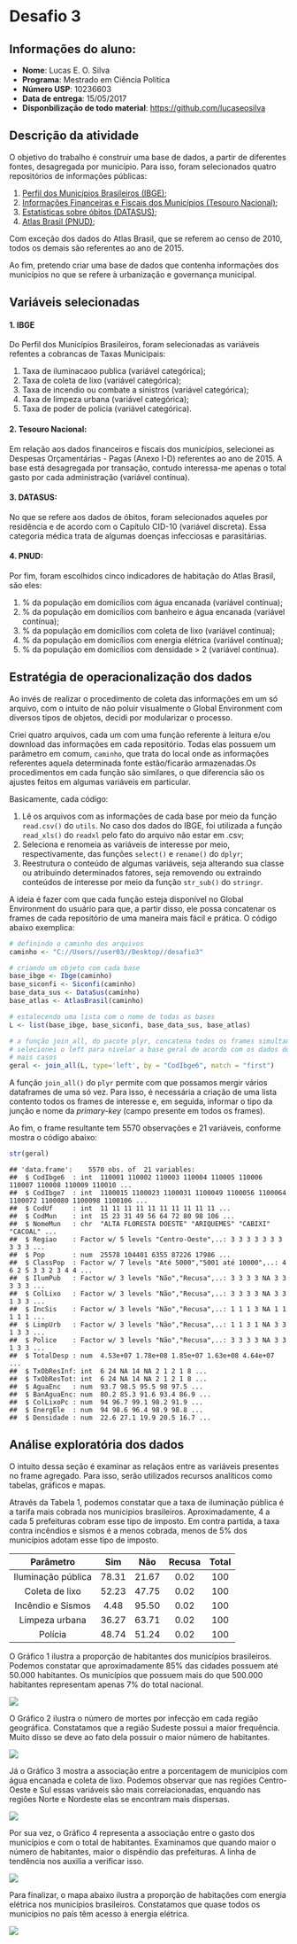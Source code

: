Desafio 3
================

Informações do aluno:
---------------------

-   **Nome**: Lucas E. O. Silva
-   **Programa**: Mestrado em Ciência Política
-   **Número USP**: 10236603
-   **Data de entrega**: 15/05/2017
-   **Disponbilização de todo material**: <https://github.com/lucaseosilva>

Descrição da atividade
----------------------

O objetivo do trabalho é construir uma base de dados, a partir de diferentes fontes, desagregada por município. Para isso, foram selecionados quatro repositórios de informações públicas:

1.  [Perfil dos Municípios Brasileiros (IBGE)](http://www.ibge.gov.br/home/estatistica/economia/perfilmunic/2015/default.shtm);
2.  [Informações Financeiras e Fiscais dos Municípios (Tesouro Nacional)](https://siconfi.tesouro.gov.br/siconfi/pages/public/consulta_finbra/finbra_list.jsf);
3.  [Estatísticas sobre óbitos (DATASUS)](http://tabnet.datasus.gov.br/cgi/deftohtm.exe?sim/cnv/pobt10br.def);
4.  [Atlas Brasil (PNUD)](www.atlasbrasil.org.br/2013/pt/consulta/);

Com exceção dos dados do Atlas Brasil, que se referem ao censo de 2010, todos os demais são referentes ao ano de 2015.

Ao fim, pretendo criar uma base de dados que contenha informações dos municípios no que se refere à urbanização e governança municipal.

Variáveis selecionadas
----------------------

#### 1. IBGE

Do Perfil dos Municípios Brasileiros, foram selecionadas as variáveis refentes a cobrancas de Taxas Municipais:

1.  Taxa de iluminacaoo publica (variável categórica);
2.  Taxa de coleta de lixo (variável categórica);
3.  Taxa de incendio ou combate a sinistros (variável categórica);
4.  Taxa de limpeza urbana (variável categórica);
5.  Taxa de poder de policia (variável categórica).

#### 2. Tesouro Nacional:

Em relação aos dados financeiros e fiscais dos municípios, selecionei as Despesas Orçamentárias - Pagas (Anexo I-D) referentes ao ano de 2015. A base está desagregada por transação, contudo interessa-me apenas o total gasto por cada administração (variável contínua).

#### 3. DATASUS:

No que se refere aos dados de óbitos, foram selecionados aqueles por residência e de acordo com o Capítulo CID-10 (variável discreta). Essa categoria médica trata de algumas doenças infecciosas e parasitárias.

#### 4. PNUD:

Por fim, foram escolhidos cinco indicadores de habitação do Atlas Brasil, são eles:

1.  % da população em domicílios com água encanada (variável contínua);
2.  % da população em domicílios com banheiro e água encanada (variável contínua);
3.  % da população em domicílios com coleta de lixo (variável contínua);
4.  % da população em domicílios com energia elétrica (variável contínua);
5.  % da população em domicílios com densidade &gt; 2 (variável contínua).

Estratégia de operacionalização dos dados
-----------------------------------------

Ao invés de realizar o procedimento de coleta das informações em um só arquivo, com o intuito de não poluir visualmente o Global Environment com diversos tipos de objetos, decidi por modularizar o processo.

Criei quatro arquivos, cada um com uma função referente à leitura e/ou download das informações em cada repositório. Todas elas possuem um parâmetro em comum, `caminho`, que trata do local onde as informações referentes aquela determinada fonte estão/ficarão armazenadas.Os procedimentos em cada função são similares, o que diferencia são os ajustes feitos em algumas variáveis em particular.

Basicamente, cada código:

1.  Lê os arquivos com as informações de cada base por meio da função `read.csv()` do `utils`. No caso dos dados do IBGE, foi utilizada a função `read_xls()` do `readxl` pelo fato do arquivo não estar em .csv;
2.  Seleciona e renomeia as variáveis de interesse por meio, respectivamente, das funções `select()` e `rename()` do `dplyr`;
3.  Reestrutura o conteúdo de algumas variáveis, seja alterando sua classe ou atribuindo determinados fatores, seja removendo ou extraindo conteúdos de interesse por meio da função `str_sub()` do `stringr`.

A ideia é fazer com que cada função esteja disponível no Global Environment do usuário para que, a partir disso, ele possa concatenar os frames de cada repositório de uma maneira mais fácil e prática. O código abaixo exemplica:

``` r
# definindo o caminho dos arquivos
caminho <- "C://Users//user03//Desktop//desafio3"

# criando um objeto com cada base
base_ibge <- Ibge(caminho)
base_siconfi <- Siconfi(caminho)
base_data_sus <- DataSus(caminho)
base_atlas <- AtlasBrasil(caminho)

# estalecendo uma lista com o nome de todas as bases
L <- list(base_ibge, base_siconfi, base_data_sus, base_atlas)

# a função join_all, do pacote plyr, concatena todos os frames simultaneamente
# selecionei o left para nivelar a base geral de acordo com os dados do ibge, que possuem
# mais casos
geral <- join_all(L, type='left', by = "CodIbge6", match = "first")
```

A função `join_all()` do `plyr` permite com que possamos mergir vários dataframes de uma só vez. Para isso, é necessária a criação de uma lista contento todos os frames de interesse e, em seguida, informar o tipo da junção e nome da *primary-key* (campo presente em todos os frames).

Ao fim, o frame resultante tem 5570 observações e 21 variáveis, conforme mostra o código abaixo:

``` r
str(geral)
```

    ## 'data.frame':    5570 obs. of  21 variables:
    ##  $ CodIbge6  : int  110001 110002 110003 110004 110005 110006 110007 110008 110009 110010 ...
    ##  $ CodIbge7  : int  1100015 1100023 1100031 1100049 1100056 1100064 1100072 1100080 1100098 1100106 ...
    ##  $ CodUf     : int  11 11 11 11 11 11 11 11 11 11 ...
    ##  $ CodMun    : int  15 23 31 49 56 64 72 80 98 106 ...
    ##  $ NomeMun   : chr  "ALTA FLORESTA DOESTE" "ARIQUEMES" "CABIXI" "CACOAL" ...
    ##  $ Regiao    : Factor w/ 5 levels "Centro-Oeste",..: 3 3 3 3 3 3 3 3 3 3 ...
    ##  $ Pop       : num  25578 104401 6355 87226 17986 ...
    ##  $ ClassPop  : Factor w/ 7 levels "Até 5000","5001 até 10000",..: 4 6 2 5 3 3 2 3 4 4 ...
    ##  $ IlumPub   : Factor w/ 3 levels "Não","Recusa",..: 3 3 3 3 NA 3 3 3 3 3 ...
    ##  $ ColLixo   : Factor w/ 3 levels "Não","Recusa",..: 3 3 3 3 NA 3 3 1 3 3 ...
    ##  $ IncSis    : Factor w/ 3 levels "Não","Recusa",..: 1 1 1 3 NA 1 1 1 1 1 ...
    ##  $ LimpUrb   : Factor w/ 3 levels "Não","Recusa",..: 1 1 3 1 NA 3 3 1 3 3 ...
    ##  $ Police    : Factor w/ 3 levels "Não","Recusa",..: 3 3 3 3 NA 3 3 1 3 3 ...
    ##  $ TotalDesp : num  4.53e+07 1.78e+08 1.85e+07 1.63e+08 4.64e+07 ...
    ##  $ TxObResInf: int  6 24 NA 14 NA 2 1 2 1 8 ...
    ##  $ TxObResTot: int  6 24 NA 14 NA 2 1 2 1 8 ...
    ##  $ AguaEnc   : num  93.7 98.5 95.5 98 97.5 ...
    ##  $ BanAguaEnc: num  80.2 85.3 91.6 93.4 86.9 ...
    ##  $ ColLixoPc : num  94 96.7 99.1 98.2 91.9 ...
    ##  $ EnergEle  : num  94 98.6 96.4 98.9 98.8 ...
    ##  $ Densidade : num  22.6 27.1 19.9 20.5 16.7 ...

Análise exploratória dos dados
------------------------------

O intuito dessa seção é examinar as relaçãos entre as variáveis presentes no frame agregado. Para isso, serão utilizados recursos analíticos como tabelas, gráficos e mapas.

Através da Tabela 1, podemos constatar que a taxa de iluminação pública é a tarifa mais cobrada nos municipios brasileiros. Aproximadamente, 4 a cada 5 prefeituras cobram esse tipo de imposto. Em contra partida, a taxa contra incêndios e sismos é a menos cobrada, menos de 5% dos municípios adotam esse tipo de imposto.

|      Parâmetro     |  Sim  |  Não  | Recusa | Total |
|:------------------:|:-----:|:-----:|:------:|:-----:|
| Iluminação pública | 78.31 | 21.67 |  0.02  |  100  |
|   Coleta de lixo   | 52.23 | 47.75 |  0.02  |  100  |
|  Incêndio e Sismos |  4.48 | 95.50 |  0.02  |  100  |
|   Limpeza urbana   | 36.27 | 63.71 |  0.02  |  100  |
|       Polícia      | 48.74 | 51.24 |  0.02  |  100  |

O Gráfico 1 ilustra a proporção de habitantes dos municípios brasileiros. Podemos constatar que aproximadamente 85% das cidades possuem até 50.000 habitantes. Os municípios que possuem mais do que 500.000 habitantes representam apenas 7% do total nacional.

![](documentacao_files/figure-markdown_github/unnamed-chunk-4-1.png)

O Gráfico 2 ilustra o número de mortes por infecção em cada região geográfica. Constatamos que a região Sudeste possui a maior frequência. Muito disso se deve ao fato dela possuir o maior número de habitantes.

![](documentacao_files/figure-markdown_github/unnamed-chunk-5-1.png)

Já o Gráfico 3 mostra a associação entre a porcentagem de municípios com água encanada e coleta de lixo. Podemos observar que nas regiões Centro-Oeste e Sul essas variáveis são mais correlacionadas, enquando nas regiões Norte e Nordeste elas se encontram mais dispersas.

![](documentacao_files/figure-markdown_github/unnamed-chunk-6-1.png)

Por sua vez, o Gráfico 4 representa a associação entre o gasto dos municípios e com o total de habitantes. Examinamos que quando maior o número de habitantes, maior o dispêndio das prefeituras. A linha de tendência nos auxilia a verificar isso.

![](documentacao_files/figure-markdown_github/unnamed-chunk-7-1.png)

Para finalizar, o mapa abaixo ilustra a proporção de habitações com energia elétrica nos municípios brasileiros. Constatamos que quase todos os municípios no país têm acesso à energia elétrica.

![](documentacao_files/figure-markdown_github/unnamed-chunk-8-1.png)
